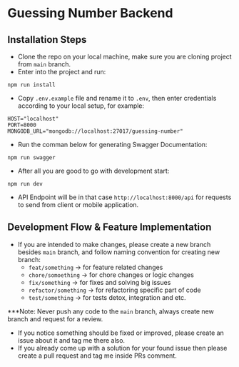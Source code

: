 # Guessing Number Backend

## Installation Steps
- Clone the repo on your local machine, make sure you are cloning project from `main` branch.
- Enter into the project and run:
```
npm run install
```

- Copy `.env.example` file and rename it to `.env`, then enter credentials according to your local setup, for example:

```.env
HOST="localhost"
PORT=8000
MONGODB_URL="mongodb://localhost:27017/guessing-number"
```
- Run the comman below for generating Swagger Documentation:
```
npm run swagger
``` 

- After all you are good to go with development start:
```
npm run dev
```

- API Endpoint will be in that case `http://localhost:8000/api` for requests to send from client or mobile application.

## Development Flow & Feature Implementation
- If you are intended to make changes, please create a new branch besides `main` branch, and follow naming convention for creating new branch:
  - `feat/something` -> for feature related changes
  - `chore/somoething` -> for chore changes or logic changes
  - `fix/something` -> for fixes and solving big issues
  - `refactor/something` -> for refactoring specific part of code
  - `test/something` -> for tests detox, integration and etc.

***Note: Never push any code to the `main` branch, always create new branch and request for a review.
- If you notice something should be fixed or improved, please create an issue about it and tag me there also.
- If you already come up with a solution for your found issue then please create a pull request and tag me inside PRs comment.
